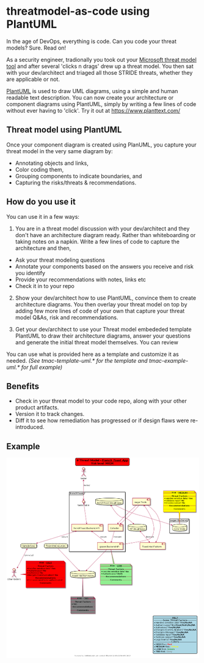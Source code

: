 # threatmodel-as-code using PlantUML

In the age of DevOps, everything is code. Can you code your threat models? Sure. Read on!

As a security engineer, tradionally you took out your [Microsoft threat model tool](https://www.microsoft.com/en-us/download/details.aspx?id=49168) and after several 'clicks n drags' drew up a threat model. You then sat with your dev/architect and triaged all those STRIDE threats, whether they are applicable or not. 

[PlantUML](http://plantuml.com/) is used to draw UML diagrams, using a simple and human readable text description. You can now create your architecture or component diagrams using PlantUML, simply by writing a few lines of code without ever having to 'click'. Try it out at https://www.planttext.com/

## Threat model using PlantUML

Once your component diagram is created using PlanUML, you capture your threat model in the very same diagram by: 

* Annotating objects and links, 
* Color coding them, 
* Grouping components to indicate boundaries, and
* Capturing the risks/threats & recommendations. 

## How do you use it

You can use it in a few ways:

1. You are in a threat model discussion with your dev/architect and they don't have an architecture diagram ready. Rather than whiteboarding or taking notes on a napkin. Write a few lines of code to capture the architecture and then,
* Ask your threat modeling questions
* Annotate your components based on the answers you receive and risk you identify
* Provide your recommendations with notes, links etc
* Check it in to your repo

2. Show your dev/architect how to use PlantUML, convince them to create architecture diagrams. You then overlay your threat model on top by adding few more lines of code of your own that capture your threat model Q&As, risk and recommendations.  

3. Get your dev/architect to use your Threat model embededed template PlantUML to draw their architecture diagrams, answer your questions and generate the initial threat model themselves. You can review

You can use what is provided here as a template and customize it as needed. _(See tmac-template-uml.* for the template and tmac-example-uml.* for full example)_

## Benefits

* Check in your threat model to your code repo, along with your other product artifacts. 
* Version it to track changes.
* Diff it to see how remediation has progressed or if design flaws were re-introduced.

## Example
![alt text](https://github.com/108bots/threatmodel-as-code/blob/master/tmac-example-uml.png)
